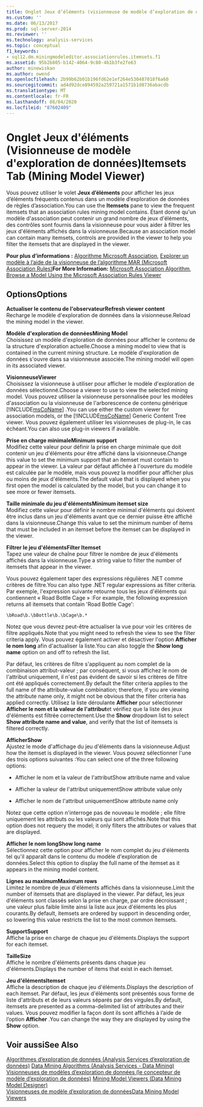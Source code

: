 ```yaml
---
title: Onglet Jeux d’éléments (visionneuse de modèle d’exploration de données) | Microsoft Docs
ms.custom: ''
ms.date: 06/13/2017
ms.prod: sql-server-2014
ms.reviewer: ''
ms.technology: analysis-services
ms.topic: conceptual
f1_keywords:
- sql12.dm.miningmodeleditor.associationrules.itemsets.f1
ms.assetid: 95b2b805-b142-4064-9c80-4b1b3fe2fe63
author: minewiskan
ms.author: owend
ms.openlocfilehash: 2b99b62b01b196fd62e1ef264e530487018f6a60
ms.sourcegitcommit: ad4d92dce894592a259721a1571b1d8736abacdb
ms.translationtype: MT
ms.contentlocale: fr-FR
ms.lasthandoff: 08/04/2020
ms.locfileid: "87602409"
---
```

# <a name="itemsets-tab-mining-model-viewer"></a><span data-ttu-id="fceb9-102">Onglet Jeux d'éléments (Visionneuse de modèle d'exploration de données)</span><span class="sxs-lookup"><span data-stu-id="fceb9-102">Itemsets Tab (Mining Model Viewer)</span></span>
  <span data-ttu-id="fceb9-103">Vous pouvez utiliser le volet **Jeux d’éléments** pour afficher les jeux d’éléments fréquents contenus dans un modèle d’exploration de données de règles d’association.</span><span class="sxs-lookup"><span data-stu-id="fceb9-103">You can use the **Itemsets** pane to view the frequent itemsets that an association rules mining model contains.</span></span> <span data-ttu-id="fceb9-104">Étant donné qu'un modèle d'association peut contenir un grand nombre de jeux d'éléments, des contrôles sont fournis dans la visionneuse pour vous aider à filtrer les jeux d'éléments affichés dans la visionneuse.</span><span class="sxs-lookup"><span data-stu-id="fceb9-104">Because an association model can contain many itemsets, controls are provided in the viewer to help you filter the itemsets that are displayed in the viewer.</span></span>  
  
 <span data-ttu-id="fceb9-105">**Pour plus d’informations :** [Algorithme Microsoft Association](data-mining/microsoft-association-algorithm.md), [Explorer un modèle à l’aide de la visionneuse de l’algorithme MAR (Microsoft Association Rules)](data-mining/browse-a-model-using-the-microsoft-association-rules-viewer.md)</span><span class="sxs-lookup"><span data-stu-id="fceb9-105">**For More Information:** [Microsoft Association Algorithm](data-mining/microsoft-association-algorithm.md), [Browse a Model Using the Microsoft Association Rules Viewer](data-mining/browse-a-model-using-the-microsoft-association-rules-viewer.md)</span></span>  
  
## <a name="options"></a><span data-ttu-id="fceb9-106">Options</span><span class="sxs-lookup"><span data-stu-id="fceb9-106">Options</span></span>  
 <span data-ttu-id="fceb9-107">**Actualiser le contenu de l'observateur**</span><span class="sxs-lookup"><span data-stu-id="fceb9-107">**Refresh viewer content**</span></span>  
 <span data-ttu-id="fceb9-108">Recharge le modèle d'exploration de données dans la visionneuse.</span><span class="sxs-lookup"><span data-stu-id="fceb9-108">Reload the mining model in the viewer.</span></span>  
  
 <span data-ttu-id="fceb9-109">**Modèle d'exploration de données**</span><span class="sxs-lookup"><span data-stu-id="fceb9-109">**Mining Model**</span></span>  
 <span data-ttu-id="fceb9-110">Choisissez un modèle d'exploration de données pour afficher le contenu de la structure d'exploration actuelle.</span><span class="sxs-lookup"><span data-stu-id="fceb9-110">Choose a mining model to view that is contained in the current mining structure.</span></span> <span data-ttu-id="fceb9-111">Le modèle d'exploration de données s'ouvre dans sa visionneuse associée.</span><span class="sxs-lookup"><span data-stu-id="fceb9-111">The mining model will open in its associated viewer.</span></span>  
  
 <span data-ttu-id="fceb9-112">**Visionneuse**</span><span class="sxs-lookup"><span data-stu-id="fceb9-112">**Viewer**</span></span>  
 <span data-ttu-id="fceb9-113">Choisissez la visionneuse à utiliser pour afficher le modèle d'exploration de données sélectionné.</span><span class="sxs-lookup"><span data-stu-id="fceb9-113">Choose a viewer to use to view the selected mining model.</span></span> <span data-ttu-id="fceb9-114">Vous pouvez utiliser la visionneuse personnalisée pour les modèles d'association ou la visionneuse de l'arborescence de contenu générique [!INCLUDE[msCoName](../includes/msconame-md.md)] .</span><span class="sxs-lookup"><span data-stu-id="fceb9-114">You can use either the custom viewer for association models, or the [!INCLUDE[msCoName](../includes/msconame-md.md)] Generic Content Tree viewer.</span></span> <span data-ttu-id="fceb9-115">Vous pouvez également utiliser les visionneuses de plug-in, le cas échéant.</span><span class="sxs-lookup"><span data-stu-id="fceb9-115">You can also use plug-in viewers if available.</span></span>  
  
 <span data-ttu-id="fceb9-116">**Prise en charge minimale**</span><span class="sxs-lookup"><span data-stu-id="fceb9-116">**Minimum support**</span></span>  
 <span data-ttu-id="fceb9-117">Modifiez cette valeur pour définir la prise en charge minimale que doit contenir un jeu d'éléments pour être affiché dans la visionneuse.</span><span class="sxs-lookup"><span data-stu-id="fceb9-117">Change this value to set the minimum support that an itemset must contain to appear in the viewer.</span></span> <span data-ttu-id="fceb9-118">La valeur par défaut affichée à l'ouverture du modèle est calculée par le modèle, mais vous pouvez la modifier pour afficher plus ou moins de jeux d'éléments.</span><span class="sxs-lookup"><span data-stu-id="fceb9-118">The default value that is displayed when you first open the model is calculated by the model, but you can change it to see more or fewer itemsets.</span></span>  
  
 <span data-ttu-id="fceb9-119">**Taille minimale du jeu d'éléments**</span><span class="sxs-lookup"><span data-stu-id="fceb9-119">**Minimum itemset size**</span></span>  
 <span data-ttu-id="fceb9-120">Modifiez cette valeur pour définir le nombre minimal d'éléments qui doivent être inclus dans un jeu d'éléments avant que ce dernier puisse être affiché dans la visionneuse.</span><span class="sxs-lookup"><span data-stu-id="fceb9-120">Change this value to set the minimum number of items that must be included in an itemset before the itemset can be displayed in the viewer.</span></span>  
  
 <span data-ttu-id="fceb9-121">**Filtrer le jeu d'éléments**</span><span class="sxs-lookup"><span data-stu-id="fceb9-121">**Filter Itemset**</span></span>  
 <span data-ttu-id="fceb9-122">Tapez une valeur de chaîne pour filtrer le nombre de jeux d'éléments affichés dans la visionneuse.</span><span class="sxs-lookup"><span data-stu-id="fceb9-122">Type a string value to filter the number of itemsets that appear in the viewer.</span></span>  
  
 <span data-ttu-id="fceb9-123">Vous pouvez également taper des expressions régulières .NET comme critères de filtre.</span><span class="sxs-lookup"><span data-stu-id="fceb9-123">You can also type .NET regular expressions as filter criteria.</span></span> <span data-ttu-id="fceb9-124">Par exemple, l'expression suivante retourne tous les jeux d'éléments qui contiennent « Road Bottle Cage » :</span><span class="sxs-lookup"><span data-stu-id="fceb9-124">For example, the following expression returns all itemsets that contain 'Road Bottle Cage':</span></span>  
  
 `\bRoad\b.\bBottle\b.\bCage\b.*`  
  
 <span data-ttu-id="fceb9-125">Notez que vous devrez peut-être actualiser la vue pour voir les critères de filtre appliqués.</span><span class="sxs-lookup"><span data-stu-id="fceb9-125">Note that you might need to refresh the view to see the filter criteria apply.</span></span> <span data-ttu-id="fceb9-126">Vous pouvez également activer et désactiver l'option **Afficher le nom long** afin d'actualiser la liste.</span><span class="sxs-lookup"><span data-stu-id="fceb9-126">You can also toggle the **Show long name** option on and off to refresh the list.</span></span>  
  
 <span data-ttu-id="fceb9-127">Par défaut, les critères de filtre s'appliquent au nom complet de la combinaison attribut-valeur ; par conséquent, si vous affichez le nom de l'attribut uniquement, il n'est pas évident de savoir si les critères de filtre ont été appliqués correctement.</span><span class="sxs-lookup"><span data-stu-id="fceb9-127">By default the filter criteria applies to the full name of the attribute-value combination; therefore, if you are viewing the attribute name only, it might not be obvious that the filter criteria has applied correctly.</span></span> <span data-ttu-id="fceb9-128">Utilisez la liste déroulante **Afficher** pour sélectionner **Afficher le nom et la valeur de l'attribut**et vérifiez que la liste des jeux d'éléments est filtrée correctement.</span><span class="sxs-lookup"><span data-stu-id="fceb9-128">Use the **Show** dropdown list to select **Show attribute name and value**, and verify that the list of itemsets is filtered correctly.</span></span>  
  
 <span data-ttu-id="fceb9-129">**Afficher**</span><span class="sxs-lookup"><span data-stu-id="fceb9-129">**Show**</span></span>  
 <span data-ttu-id="fceb9-130">Ajustez le mode d'affichage du jeu d'éléments dans la visionneuse.</span><span class="sxs-lookup"><span data-stu-id="fceb9-130">Adjust how the itemset is displayed in the viewer.</span></span> <span data-ttu-id="fceb9-131">Vous pouvez sélectionner l'une des trois options suivantes :</span><span class="sxs-lookup"><span data-stu-id="fceb9-131">You can select one of the three following options:</span></span>  
  
-   <span data-ttu-id="fceb9-132">Afficher le nom et la valeur de l'attribut</span><span class="sxs-lookup"><span data-stu-id="fceb9-132">Show attribute name and value</span></span>  
  
-   <span data-ttu-id="fceb9-133">Afficher la valeur de l'attribut uniquement</span><span class="sxs-lookup"><span data-stu-id="fceb9-133">Show attribute value only</span></span>  
  
-   <span data-ttu-id="fceb9-134">Afficher le nom de l'attribut uniquement</span><span class="sxs-lookup"><span data-stu-id="fceb9-134">Show attribute name only</span></span>  
  
 <span data-ttu-id="fceb9-135">Notez que cette option n'interroge pas de nouveau le modèle ; elle filtre uniquement les attributs ou les valeurs qui sont affichés.</span><span class="sxs-lookup"><span data-stu-id="fceb9-135">Note that this option does not requery the model; it only filters the attributes or values that are displayed.</span></span>  
  
 <span data-ttu-id="fceb9-136">**Afficher le nom long**</span><span class="sxs-lookup"><span data-stu-id="fceb9-136">**Show long name**</span></span>  
 <span data-ttu-id="fceb9-137">Sélectionnez cette option pour afficher le nom complet du jeu d'éléments tel qu'il apparaît dans le contenu du modèle d'exploration de données.</span><span class="sxs-lookup"><span data-stu-id="fceb9-137">Select this option to display the full name of the itemset as it appears in the mining model content.</span></span>  
  
 <span data-ttu-id="fceb9-138">**Lignes au maximum**</span><span class="sxs-lookup"><span data-stu-id="fceb9-138">**Maximum rows**</span></span>  
 <span data-ttu-id="fceb9-139">Limitez le nombre de jeux d'éléments affichés dans la visionneuse.</span><span class="sxs-lookup"><span data-stu-id="fceb9-139">Limit the number of itemsets that are displayed in the viewer.</span></span> <span data-ttu-id="fceb9-140">Par défaut, les jeux d'éléments sont classés selon la prise en charge, par ordre décroissant ; une valeur plus faible limite ainsi la liste aux jeux d'éléments les plus courants.</span><span class="sxs-lookup"><span data-stu-id="fceb9-140">By default, itemsets are ordered by support in descending order, so lowering this value restricts the list to the most common itemsets.</span></span>  
  
 <span data-ttu-id="fceb9-141">**Support**</span><span class="sxs-lookup"><span data-stu-id="fceb9-141">**Support**</span></span>  
 <span data-ttu-id="fceb9-142">Affiche la prise en charge de chaque jeu d'éléments.</span><span class="sxs-lookup"><span data-stu-id="fceb9-142">Displays the support for each itemset.</span></span>  
  
 <span data-ttu-id="fceb9-143">**Taille**</span><span class="sxs-lookup"><span data-stu-id="fceb9-143">**Size**</span></span>  
 <span data-ttu-id="fceb9-144">Affiche le nombre d'éléments présents dans chaque jeu d'éléments.</span><span class="sxs-lookup"><span data-stu-id="fceb9-144">Displays the number of items that exist in each itemset.</span></span>  
  
 <span data-ttu-id="fceb9-145">**Jeu d'éléments**</span><span class="sxs-lookup"><span data-stu-id="fceb9-145">**Itemset**</span></span>  
 <span data-ttu-id="fceb9-146">Affiche la description de chaque jeu d'éléments.</span><span class="sxs-lookup"><span data-stu-id="fceb9-146">Displays the description of each itemset.</span></span> <span data-ttu-id="fceb9-147">Par défaut, les jeux d'éléments sont présentés sous forme de liste d'attributs et de leurs valeurs séparés par des virgules.</span><span class="sxs-lookup"><span data-stu-id="fceb9-147">By default, itemsets are presented as a comma-delimited list of attributes and their values.</span></span> <span data-ttu-id="fceb9-148">Vous pouvez modifier la façon dont ils sont affichés à l’aide de l’option **Afficher** .</span><span class="sxs-lookup"><span data-stu-id="fceb9-148">You can change the way they are displayed by using the **Show** option.</span></span>  
  
## <a name="see-also"></a><span data-ttu-id="fceb9-149">Voir aussi</span><span class="sxs-lookup"><span data-stu-id="fceb9-149">See Also</span></span>  
 <span data-ttu-id="fceb9-150">[Algorithmes d’exploration de données &#40;Analysis Services d’exploration de données&#41;](data-mining/data-mining-algorithms-analysis-services-data-mining.md) </span><span class="sxs-lookup"><span data-stu-id="fceb9-150">[Data Mining Algorithms &#40;Analysis Services - Data Mining&#41;](data-mining/data-mining-algorithms-analysis-services-data-mining.md) </span></span>  
 <span data-ttu-id="fceb9-151">[Visionneuses de modèles d’exploration de données &#40;le concepteur de modèle d’exploration de données&#41;](mining-model-viewers-data-mining-model-designer.md) </span><span class="sxs-lookup"><span data-stu-id="fceb9-151">[Mining Model Viewers &#40;Data Mining Model Designer&#41;](mining-model-viewers-data-mining-model-designer.md) </span></span>  
 [<span data-ttu-id="fceb9-152">Visionneuses de modèle d’exploration de données</span><span class="sxs-lookup"><span data-stu-id="fceb9-152">Data Mining Model Viewers</span></span>](data-mining/data-mining-model-viewers.md)  
  
  
